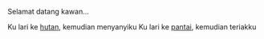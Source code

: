 Selamat datang kawan...

Ku lari ke [hutan](hutan/hutan.md), kemudian menyanyiku
Ku lari ke [pantai](pantai/pantai.md), kemudian teriakku
